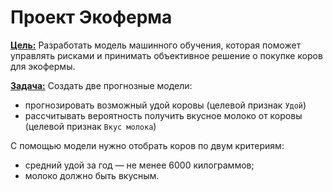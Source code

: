 # Проект Экоферма
<b><u>Цель:</u></b>
Разработать модель машинного обучения, которая поможет управлять рисками и принимать объективное решение о покупке коров для экофермы. 

<b><u>Задача:</u></b> 
Создать две прогнозные модели:
- прогнозировать возможный удой коровы (целевой признак `Удой`)
- рассчитывать вероятность получить вкусное молоко от коровы (целевой признак `Вкус молока`)

С помощью модели нужно отобрать коров по двум критериям:
- средний удой за год — не менее 6000 килограммов;
- молоко должно быть вкусным.
